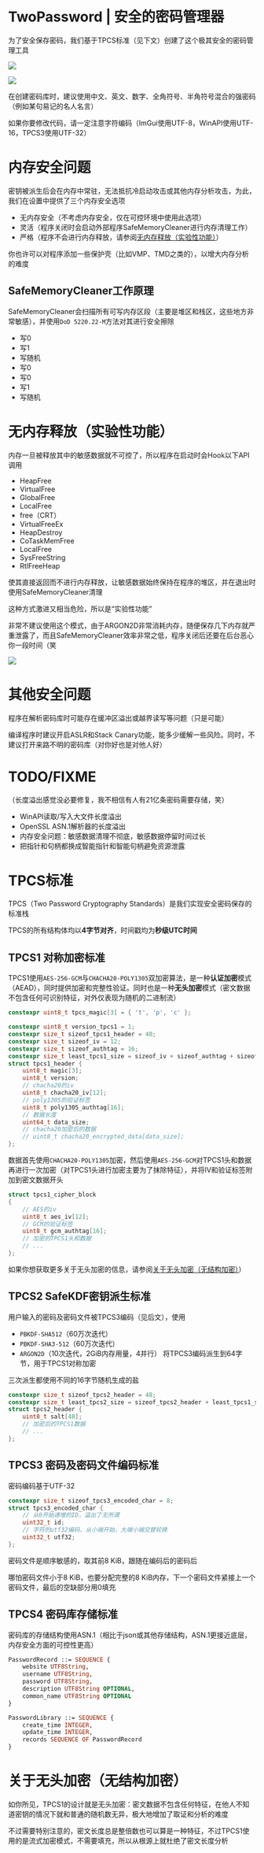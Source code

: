 # TwoPassword | 安全的密码管理器

为了安全保存密码，我们基于TPCS标准（见下文）创建了这个极其安全的密码管理工具

![](./1.png)

![](./2.png)

在创建密码库时，建议使用中文、英文、数字、全角符号、半角符号混合的强密码（例如某句易记的名人名言）

如果你要修改代码，请一定注意字符编码（ImGui使用UTF-8，WinAPI使用UTF-16，TPCS3使用UTF-32）

# 内存安全问题

密钥被派生后会在内存中常驻，无法抵抗冷启动攻击或其他内存分析攻击，为此，我们在设置中提供了三个内存安全选项
- 无内存安全（不考虑内存安全，仅在可控环境中使用此选项）
- 灵活（程序关闭时会启动外部程序SafeMemoryCleaner进行内存清理工作）
- 严格（程序不会进行内存释放，请参阅[无内存释放（实验性功能）](#无内存释放（实验性功能）)）

你也许可以对程序添加一些保护壳（比如VMP、TMD之类的），以增大内存分析的难度

## SafeMemoryCleaner工作原理

SafeMemoryCleaner会扫描所有可写内存区段（主要是堆区和栈区，这些地方非常敏感），并使用`DoD 5220.22-M`方法对其进行安全擦除

- 写0
- 写1
- 写随机
- 写0
- 写0
- 写1
- 写随机

# 无内存释放（实验性功能）

内存一旦被释放其中的敏感数据就不可控了，所以程序在启动时会Hook以下API调用

- HeapFree
- VirtualFree
- GlobalFree
- LocalFree
- free（CRT）
- VirtualFreeEx
- HeapDestroy
- CoTaskMemFree
- LocalFree
- SysFreeString
- RtlFreeHeap

使其直接返回而不进行内存释放，让敏感数据始终保持在程序的堆区，并在退出时使用SafeMemoryCleaner清理

这种方式激进又相当危险，所以是“实验性功能”

非常不建议使用这个模式，由于ARGON2D非常消耗内存，随便保存几下内存就严重泄露了，而且SafeMemoryCleaner效率非常之低，程序关闭后还要在后台恶心你一段时间（笑

![](memsafe.png)

# 其他安全问题

程序在解析密码库时可能存在缓冲区溢出或越界读写等问题（只是可能）

编译程序时建议开启ASLR和Stack Canary功能，能多少缓解一些风险。同时，不建议打开来路不明的密码库（对你好也是对他人好）

# TODO/FIXME

（长度溢出感觉没必要修复，我不相信有人有21亿条密码需要存储，笑）

- WinAPI读取/写入大文件长度溢出
- OpenSSL ASN.1解析器的长度溢出
- 内存安全问题：敏感数据清理不彻底，敏感数据停留时间过长
- 把指针和句柄都换成智能指针和智能句柄避免资源泄露

# TPCS标准

TPCS（Two Password Cryptography Standards）是我们实现安全密码保存的标准栈

TPCS的所有结构体均以**4字节对齐**，时间戳均为**秒级UTC时间**

## TPCS1 对称加密标准

TPCS1使用`AES-256-GCM`与`CHACHA20-POLY1305`双加密算法，是一种**认证加密**模式（AEAD），同时提供加密和完整性验证。同时也是一种**无头加密**模式（密文数据不包含任何可识别特征，对外仅表现为随机的二进制流）

```C++
constexpr uint8_t tpcs_magic[3] = { 't', 'p', 'c' };

constexpr uint8_t version_tpcs1 = 1;
constexpr size_t sizeof_tpcs1_header = 40;
constexpr size_t sizeof_iv = 12;
constexpr size_t sizeof_authtag = 16;
constexpr size_t least_tpcs1_size = sizeof_iv + sizeof_authtag + sizeof_tpcs1_header + 1;
struct tpcs1_header {
    uint8_t magic[3];
    uint8_t version;
    // chacha20的iv
    uint8_t chacha20_iv[12];
    // poly1305的验证标签
    uint8_t poly1305_authtag[16];
    // 数据长度
    uint64_t data_size;
    // chacha20加密后的数据
    // uint8_t chacha20_encrypted_data[data_size];
};
```

数据首先使用`CHACHA20-POLY1305`加密，然后使用`AES-256-GCM`对TPCS1头和数据再进行一次加密（对TPCS1头进行加密主要为了抹除特征），并将IV和验证标签附加到密文数据开头

```C++
struct tpcs1_cipher_block
{
    // AES的iv
    uint8_t aes_iv[12];
    // GCM的验证标签
    uint8_t gcm_authtag[16];
    // 加密的TPCS1头和数据
    // ...
};
```

如果你想获取更多关于无头加密的信息，请参阅[关于无头加密（无结构加密）](#关于无头加密（无结构加密）)）

## TPCS2 SafeKDF密钥派生标准

用户输入的密码及密码文件被TPCS3编码（见后文），使用
- `PBKDF-SHA512`（60万次迭代）
- `PBKDF-SHA3-512`（60万次迭代）
- `ARGON2D`（10次迭代，2GiB内存用量，4并行）
将TPCS3编码派生到64字节，用于TPCS1对称加密

三次派生都使用不同的16字节随机生成的盐

```C++
constexpr size_t sizeof_tpcs2_header = 48;
constexpr size_t least_tpcs2_size = sizeof_tpcs2_header + least_tpcs1_size;
struct tpcs2_header {
    uint8_t salt[48];
    // 加密后的TPCS1数据
    // ...
};
```

## TPCS3 密码及密码文件编码标准

密码编码基于UTF-32

```C++
constexpr size_t sizeof_tpcs3_encoded_char = 8;
struct tpcs3_encoded_char {
	// 从0开始递增的ID，溢出了无所谓
	uint32_t id;
	// 字符的utf32编码，从小端开始，大端小端交替轮换
	uint32_t utf32;
};
```

密码文件是顺序敏感的，取其前8 KiB，跟随在编码后的密码后

哪怕密码文件小于8 KiB，也要分配完整的8 KiB内存，下一个密码文件紧接上一个密码文件，最后的空缺部分用0填充

## TPCS4 密码库存储标准

密码库的存储结构使用ASN.1（相比于json或其他存储结构，ASN.1更接近底层，内存安全方面的可控性更高）

```ASN.1
PasswordRecord ::= SEQUENCE {
    website UTF8String,
    username UTF8String,
    password UTF8String,
    description UTF8String OPTIONAL,
    common_name UTF8String OPTIONAL
}

PasswordLibrary ::= SEQUENCE {
    create_time INTEGER,
    update_time INTEGER,
    records SEQUENCE OF PasswordRecord
}
```

# 关于无头加密（无结构加密）

如你所见，TPCS1的设计就是无头加密：密文数据不包含任何特征，在他人不知道密钥的情况下就和普通的随机数无异，极大地增加了取证和分析的难度

不过需要特别注意的，密文长度总是整倍数也可以算是一种特征，不过TPCS1使用的是流式加密模式，不需要填充，所以从根源上就杜绝了密文长度分析
